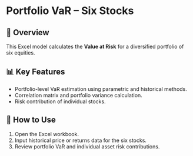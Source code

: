 # Portfolio VaR – Six Stocks

## 📌 Overview
This Excel model calculates the **Value at Risk** for a diversified portfolio of six equities.

## 📊 Key Features
- Portfolio-level VaR estimation using parametric and historical methods.
- Correlation matrix and portfolio variance calculation.
- Risk contribution of individual stocks.

## 🚀 How to Use
1. Open the Excel workbook.
2. Input historical price or returns data for the six stocks.
3. Review portfolio VaR and individual asset risk contributions.
